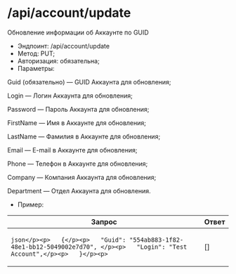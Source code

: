 # /api/account/update

Обновление информации об Аккаунте по GUID

* Эндпоинт: /api/account/update&#x20;
* Метод: PUT;
* Авторизация: обязательна;
* Параметры:

Guid (обязательно) — GUID Аккаунта для обновления;

Login — Логин Аккаунта для обновления;

Password — Пароль Аккаунта для обновления;

FirstName — Имя в Аккаунте для обновления;

LastName — Фамилия в Аккаунте для обновления;

Email — E-mail в Аккаунте для обновления;

Phone — Телефон в Аккаунте для обновления;

Company — Компания Аккаунта для обновления;

Department — Отдел Аккаунта для обновления.

* Пример:

| Запрос                                                                                                                                        | Ответ  |
| --------------------------------------------------------------------------------------------------------------------------------------------- | ------ |
| <p>```json</p><p>   {</p><p>   "Guid": "554ab883-1f82-48e1-bb12-5049002e7d70", </p><p>   "Login": "Test Account",</p><p>   }</p><p>   ```</p> |   \[]  |
